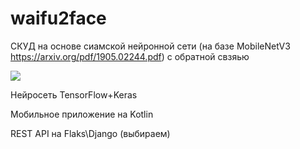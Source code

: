 # waifu2face

СКУД на основе сиамской нейронной сети (на базе MobileNetV3 https://arxiv.org/pdf/1905.02244.pdf) с обратной свзяью

![](scheme.png)



Нейросеть TensorFlow+Keras

Мобильное приложение на Kotlin

REST API на Flaks\Django (выбираем)


